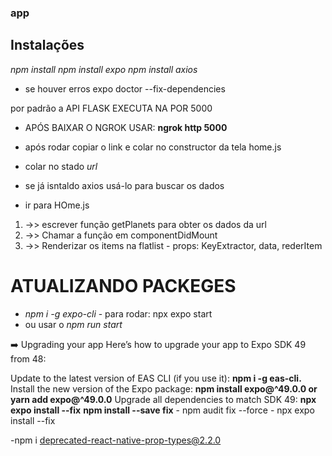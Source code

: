 ### app 
## Instalações
 *npm install*
 *npm install expo*
 *npm install axios*
 - se houver erros
 expo doctor --fix-dependencies
 
 por padrão a API FLASK EXECUTA NA POR 5000
 - APÓS BAIXAR O NGROK USAR:
 **ngrok http 5000**
 - após rodar copiar o link e colar no constructor da tela home.js
- colar no stado *url*
 
 - se já isntaldo axios usá-lo para buscar os dados
  - ir para HOme.js 
  1. ->> escrever função getPlanets para obter os dados da url
  2. ->> Chamar a função em componentDidMount
  3. ->> Renderizar os items na flatlist
    - props: KeyExtractor, data, rederItem

  # ATUALIZANDO PACKEGES
   - *npm i -g expo-cli*
    - para rodar: npx expo start
  - ou usar o *npm run start*

  ➡️ Upgrading your app
Here’s how to upgrade your app to Expo SDK 49 from 48:

Update to the latest version of EAS CLI (if you use it):
**npm i -g eas-cli.**
Install the new version of the Expo package:
**npm install expo@^49.0.0 or yarn add expo@^49.0.0**
Upgrade all dependencies to match SDK 49:
**npx expo install --fix**
**npm install --save fix**
    - npm audit fix --force
    - npx expo install --fix

-npm i deprecated-react-native-prop-types@2.2.0